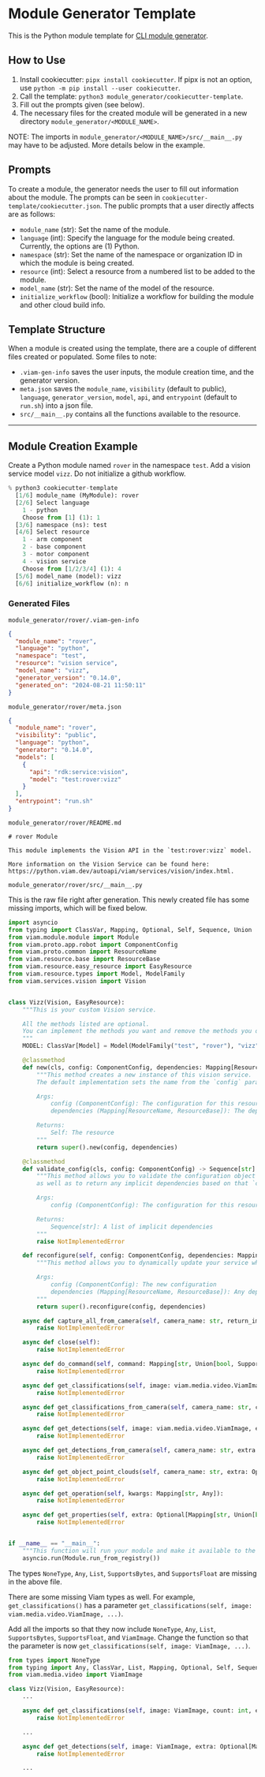 # Module Generator Template

This is the Python module template for [CLI module generator](https://docs.viam.com/cli/#module).

## How to Use

1. Install cookiecutter: `pipx install cookiecutter`. If pipx is not an option, use `python -m pip install --user cookiecutter`.
2. Call the template: `python3 module_generator/cookiecutter-template`.
3. Fill out the prompts given (see below).
4. The necessary files for the created module will be generated in a new directory `module_generator/<MODULE_NAME>`.

NOTE: The imports in `module_generator/<MODULE_NAME>/src/__main__.py` may have to be adjusted. More details below in the example.

## Prompts

To create a module, the generator needs the user to fill out information about the module. The prompts can be seen in `cookiecutter-template/cookiecutter.json`. The public prompts that a user directly affects are as follows:

- `module_name` (str): Set the name of the module.
- `language` (int): Specify the language for the module being created. Currently, the options are (1) Python.
- `namespace` (str): Set the name of the namespace or organization ID in which the module is being created.
- `resource` (int): Select a resource from a numbered list to be added to the module.
- `model_name` (str): Set the name of the model of the resource.
- `initialize_workflow` (bool): Initialize a workflow for building the module and other cloud build info.

## Template Structure

When a module is created using the template, there are a couple of different files created or populated. Some files to note:

- `.viam-gen-info` saves the user inputs, the module creation time, and the generator version.
- `meta.json` saves the `module_name`, `visibility` (default to public), `language`, `generator_version`, `model`, `api`, and `entrypoint` (default to `run.sh`) into a json file.
- `src/__main__.py` contains all the functions available to the resource.

---

## Module Creation Example

Create a Python module named `rover` in the namespace `test`. Add a vision service model `vizz`. Do not initialize a github workflow.

```python
% python3 cookiecutter-template
  [1/6] module_name (MyModule): rover
  [2/6] Select language
    1 - python
    Choose from [1] (1): 1
  [3/6] namespace (ns): test
  [4/6] Select resource
    1 - arm component
    2 - base component
    3 - motor component
    4 - vision service
    Choose from [1/2/3/4] (1): 4
  [5/6] model_name (model): vizz
  [6/6] initialize_workflow (n): n
```

### Generated Files

`module_generator/rover/.viam-gen-info`

```json
{
  "module_name": "rover",
  "language": "python",
  "namespace": "test",
  "resource": "vision service",
  "model_name": "vizz",
  "generator_version": "0.14.0",
  "generated_on": "2024-08-21 11:50:11"
}
```

`module_generator/rover/meta.json`

```json
{
  "module_name": "rover",
  "visibility": "public",
  "language": "python",
  "generator": "0.14.0",
  "models": [
    {
      "api": "rdk:service:vision",
      "model": "test:rover:vizz"
    }
  ],
  "entrypoint": "run.sh"
}
```

`module_generator/rover/README.md`

```
# rover Module

This module implements the Vision API in the `test:rover:vizz` model.

More information on the Vision Service can be found here: https://python.viam.dev/autoapi/viam/services/vision/index.html.

```

`module_generator/rover/src/__main__.py`

This is the raw file right after generation. This newly created file has some missing imports, which will be fixed below.

```python
import asyncio
from typing import ClassVar, Mapping, Optional, Self, Sequence, Union
from viam.module.module import Module
from viam.proto.app.robot import ComponentConfig
from viam.proto.common import ResourceName
from viam.resource.base import ResourceBase
from viam.resource.easy_resource import EasyResource
from viam.resource.types import Model, ModelFamily
from viam.services.vision import Vision


class Vizz(Vision, EasyResource):
    """This is your custom Vision service.

    All the methods listed are optional.
    You can implement the methods you want and remove the methods you don't need.
    """
    MODEL: ClassVar[Model] = Model(ModelFamily("test", "rover"), "vizz")

    @classmethod
    def new(cls, config: ComponentConfig, dependencies: Mapping[ResourceName, ResourceBase]) -> Self:
        """This method creates a new instance of this vision service.
        The default implementation sets the name from the `config` parameter and then calls `reconfigure`.

        Args:
            config (ComponentConfig): The configuration for this resource
            dependencies (Mapping[ResourceName, ResourceBase]): The dependencies (both implicit and explicit)

        Returns:
            Self: The resource
        """
        return super().new(config, dependencies)

    @classmethod
    def validate_config(cls, config: ComponentConfig) -> Sequence[str]:
        """This method allows you to validate the configuration object received from the machine,
        as well as to return any implicit dependencies based on that `config`.

        Args:
            config (ComponentConfig): The configuration for this resource

        Returns:
            Sequence[str]: A list of implicit dependencies
        """
        raise NotImplementedError

    def reconfigure(self, config: ComponentConfig, dependencies: Mapping[ResourceName, ResourceBase]):
        """This method allows you to dynamically update your service when it receives a new `config` object.

        Args:
            config (ComponentConfig): The new configuration
            dependencies (Mapping[ResourceName, ResourceBase]): Any dependencies (both implicit and explicit)
        """
        return super().reconfigure(config, dependencies)

    async def capture_all_from_camera(self, camera_name: str, return_image: bool = False, return_classifications: bool = False, return_detections: bool = False, return_object_point_clouds: bool = False, extra: Optional[Mapping[str, Union[bool, SupportsBytes, SupportsFloat, List, Mapping, str, NoneType]]] = None, timeout: Optional[float] = None):
        raise NotImplementedError

    async def close(self):
        raise NotImplementedError

    async def do_command(self, command: Mapping[str, Union[bool, SupportsBytes, SupportsFloat, List, Mapping, str, NoneType]], timeout: Optional[float] = None, **kwargs):
        raise NotImplementedError

    async def get_classifications(self, image: viam.media.video.ViamImage, count: int, extra: Optional[Mapping[str, Union[bool, SupportsBytes, SupportsFloat, List, Mapping, str, NoneType]]] = None, timeout: Optional[float] = None):
        raise NotImplementedError

    async def get_classifications_from_camera(self, camera_name: str, count: int, extra: Optional[Mapping[str, Union[bool, SupportsBytes, SupportsFloat, List, Mapping, str, NoneType]]] = None, timeout: Optional[float] = None):
        raise NotImplementedError

    async def get_detections(self, image: viam.media.video.ViamImage, extra: Optional[Mapping[str, Union[bool, SupportsBytes, SupportsFloat, List, Mapping, str, NoneType]]] = None, timeout: Optional[float] = None):
        raise NotImplementedError

    async def get_detections_from_camera(self, camera_name: str, extra: Optional[Mapping[str, Union[bool, SupportsBytes, SupportsFloat, List, Mapping, str, NoneType]]] = None, timeout: Optional[float] = None):
        raise NotImplementedError

    async def get_object_point_clouds(self, camera_name: str, extra: Optional[Mapping[str, Union[bool, SupportsBytes, SupportsFloat, List, Mapping, str, NoneType]]] = None, timeout: Optional[float] = None):
        raise NotImplementedError

    async def get_operation(self, kwargs: Mapping[str, Any]):
        raise NotImplementedError

    async def get_properties(self, extra: Optional[Mapping[str, Union[bool, SupportsBytes, SupportsFloat, List, Mapping, str, NoneType]]] = None, timeout: Optional[float] = None):
        raise NotImplementedError


if __name__ == "__main__":
    """This function will run your module and make it available to the machine."""
    asyncio.run(Module.run_from_registry())
```

The types `NoneType`, `Any`, `List`, `SupportsBytes`, and `SupportsFloat` are missing in the above file.

There are some missing Viam types as well. For example, `get_classifications()` has a parameter `get_classifications(self, image: viam.media.video.ViamImage, ...)`.

Add all the imports so that they now include `NoneType`, `Any`, `List`, `SupportsBytes`, `SupportsFloat`, and `ViamImage`. Change the function so that the parameter is now `get_classifications(self, image: ViamImage, ...)`.

```python
from types import NoneType
from typing import Any, ClassVar, List, Mapping, Optional, Self, Sequence, SupportsBytes, SupportsFloat, Union
from viam.media.video import ViamImage

class Vizz(Vision, EasyResource):
    ...

    async def get_classifications(self, image: ViamImage, count: int, extra: Optional[Mapping[str, Union[bool, SupportsBytes, SupportsFloat, List, Mapping, str, NoneType]]] = None, timeout: Optional[float] = None):
        raise NotImplementedError

    ...

    async def get_detections(self, image: ViamImage, extra: Optional[Mapping[str, Union[bool, SupportsBytes, SupportsFloat, List, Mapping, str, NoneType]]] = None, timeout: Optional[float] = None):
        raise NotImplementedError

    ...
```

